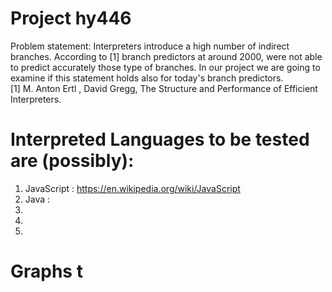 #   Project hy446                            
  Problem statement: Interpreters introduce a high number of indirect branches.
  According to [1] branch predictors at around 2000, were not able to predict accurately 
  those type of branches. In our project we are going to examine if this statement holds
  also for today's branch predictors.  
  [1]  M. Anton Ertl , David Gregg, The Structure and Performance of Efficient Interpreters.

#  Interpreted Languages to be tested are (possibly):
  1. JavaScript : https://en.wikipedia.org/wiki/JavaScript
  2. Java :
  3. 
  4. 
  5. 


# Graphs t
